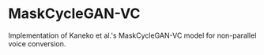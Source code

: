 # MaskCycleGAN-VC
Implementation of Kaneko et al.'s MaskCycleGAN-VC model for non-parallel voice conversion.
